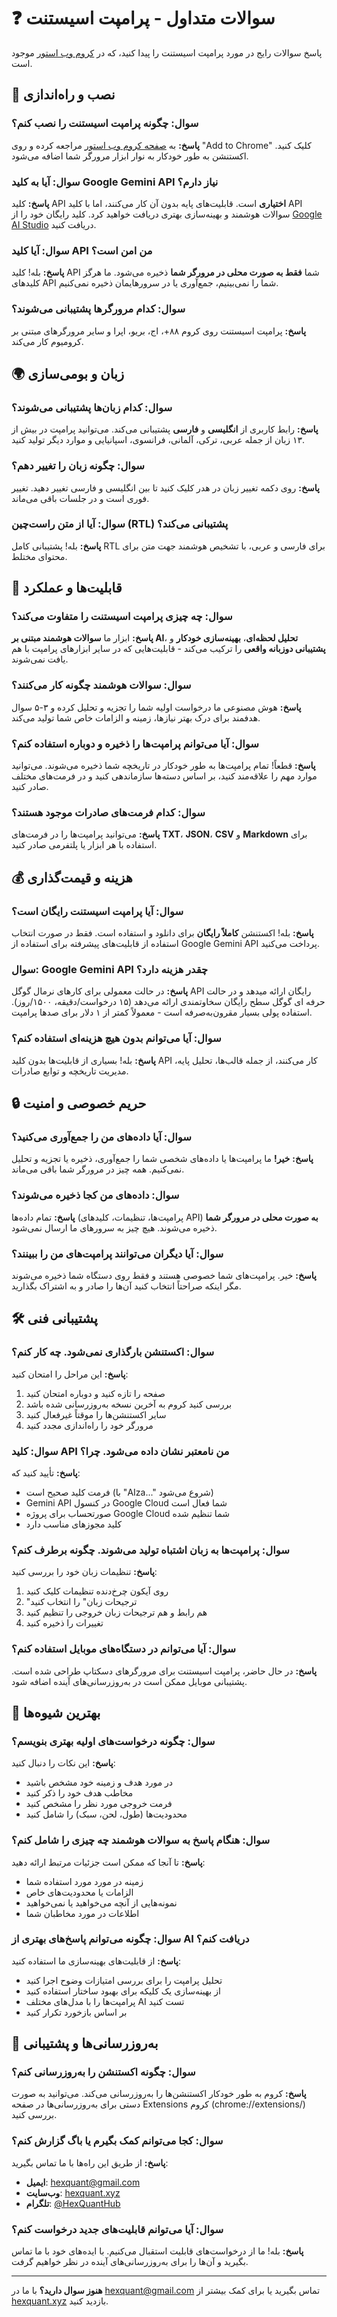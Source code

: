 # ❓ سوالات متداول - پرامپت اسیستنت

پاسخ سوالات رایج در مورد پرامپت اسیستنت را پیدا کنید، که در [کروم وب استور](https://chromewebstore.google.com/detail/prompt-assistant-ai-promp/khjjnklmccfmbidflahakjameliioidm) موجود است.

## 🔧 نصب و راه‌اندازی

### سوال: چگونه پرامپت اسیستنت را نصب کنم؟
**پاسخ:** به [صفحه کروم وب استور](https://chromewebstore.google.com/detail/prompt-assistant-ai-promp/khjjnklmccfmbidflahakjameliioidm) مراجعه کرده و روی "Add to Chrome" کلیک کنید. اکستنشن به طور خودکار به نوار ابزار مرورگر شما اضافه می‌شود.

### سوال: آیا به کلید Google Gemini API نیاز دارم؟
**پاسخ:** کلید API **اختیاری** است. قابلیت‌های پایه بدون آن کار می‌کنند، اما با کلید API سوالات هوشمند و بهینه‌سازی بهتری دریافت خواهید کرد. کلید رایگان خود را از [Google AI Studio](https://aistudio.google.com/app/apikey) دریافت کنید.

### سوال: آیا کلید API من امن است؟
**پاسخ:** بله! کلید API شما **فقط به صورت محلی در مرورگر شما** ذخیره می‌شود. ما هرگز کلیدهای API شما را نمی‌بینیم، جمع‌آوری یا در سرورهایمان ذخیره نمی‌کنیم.

### سوال: کدام مرورگرها پشتیبانی می‌شوند؟
**پاسخ:** پرامپت اسیستنت روی کروم ۸۸+، اج، بریو، اپرا و سایر مرورگرهای مبتنی بر کرومیوم کار می‌کند.

## 🌍 زبان و بومی‌سازی

### سوال: کدام زبان‌ها پشتیبانی می‌شوند؟
**پاسخ:** رابط کاربری از **انگلیسی** و **فارسی** پشتیبانی می‌کند. می‌توانید پرامپت در بیش از ۱۳ زبان از جمله عربی، ترکی، آلمانی، فرانسوی، اسپانیایی و موارد دیگر تولید کنید.

### سوال: چگونه زبان را تغییر دهم؟
**پاسخ:** روی دکمه تغییر زبان در هدر کلیک کنید تا بین انگلیسی و فارسی تغییر دهید. تغییر فوری است و در جلسات باقی می‌ماند.

### سوال: آیا از متن راست‌چین (RTL) پشتیبانی می‌کند؟
**پاسخ:** بله! پشتیبانی کامل RTL برای فارسی و عربی، با تشخیص هوشمند جهت متن برای محتوای مختلط.

## 🚀 قابلیت‌ها و عملکرد

### سوال: چه چیزی پرامپت اسیستنت را متفاوت می‌کند؟
**پاسخ:** ابزار ما **سوالات هوشمند مبتنی بر AI**، **تحلیل لحظه‌ای**، **بهینه‌سازی خودکار** و **پشتیبانی دوزبانه واقعی** را ترکیب می‌کند - قابلیت‌هایی که در سایر ابزارهای پرامپت با هم یافت نمی‌شوند.

### سوال: سوالات هوشمند چگونه کار می‌کنند؟
**پاسخ:** هوش مصنوعی ما درخواست اولیه شما را تجزیه و تحلیل کرده و ۳-۵ سوال هدفمند برای درک بهتر نیازها، زمینه و الزامات خاص شما تولید می‌کند.

### سوال: آیا می‌توانم پرامپت‌ها را ذخیره و دوباره استفاده کنم؟
**پاسخ:** قطعاً! تمام پرامپت‌ها به طور خودکار در تاریخچه شما ذخیره می‌شوند. می‌توانید موارد مهم را علاقه‌مند کنید، بر اساس دسته‌ها سازماندهی کنید و در فرمت‌های مختلف صادر کنید.

### سوال: کدام فرمت‌های صادرات موجود هستند؟
**پاسخ:** می‌توانید پرامپت‌ها را در فرمت‌های **TXT**، **JSON**، **CSV** و **Markdown** برای استفاده با هر ابزار یا پلتفرمی صادر کنید.

## 💰 هزینه و قیمت‌گذاری

### سوال: آیا پرامپت اسیستنت رایگان است؟
**پاسخ:** بله! اکستنشن **کاملاً رایگان** برای دانلود و استفاده است. فقط در صورت انتخاب استفاده از قابلیت‌های پیشرفته برای استفاده از Google Gemini API پرداخت می‌کنید.

### سوال: Google Gemini API چقدر هزینه دارد؟
**پاسخ:** در حالت معمولی برای کارهای نرمال گوگل API رایگان ارائه میدهد و در حالت حرفه ای گوگل سطح رایگان سخاوتمندی ارائه می‌دهد (۱۵ درخواست/دقیقه، ۱۵۰۰/روز). استفاده پولی بسیار مقرون‌به‌صرفه است - معمولاً کمتر از ۱ دلار برای صدها پرامپت.

### سوال: آیا می‌توانم بدون هیچ هزینه‌ای استفاده کنم؟
**پاسخ:** بله! بسیاری از قابلیت‌ها بدون کلید API کار می‌کنند، از جمله قالب‌ها، تحلیل پایه، مدیریت تاریخچه و توابع صادرات.

## 🔒 حریم خصوصی و امنیت

### سوال: آیا داده‌های من را جمع‌آوری می‌کنید؟
**پاسخ:** **خیر!** ما پرامپت‌ها یا داده‌های شخصی شما را جمع‌آوری، ذخیره یا تجزیه و تحلیل نمی‌کنیم. همه چیز در مرورگر شما باقی می‌ماند.

### سوال: داده‌های من کجا ذخیره می‌شوند؟
**پاسخ:** تمام داده‌ها (پرامپت‌ها، تنظیمات، کلیدهای API) **به صورت محلی در مرورگر شما** ذخیره می‌شوند. هیچ چیز به سرورهای ما ارسال نمی‌شود.

### سوال: آیا دیگران می‌توانند پرامپت‌های من را ببینند؟
**پاسخ:** خیر. پرامپت‌های شما خصوصی هستند و فقط روی دستگاه شما ذخیره می‌شوند مگر اینکه صراحتاً انتخاب کنید آن‌ها را صادر و به اشتراک بگذارید.

## 🛠️ پشتیبانی فنی

### سوال: اکستنشن بارگذاری نمی‌شود. چه کار کنم؟
**پاسخ:** این مراحل را امتحان کنید:
1. صفحه را تازه کنید و دوباره امتحان کنید
2. بررسی کنید کروم به آخرین نسخه به‌روزرسانی شده باشد
3. سایر اکستنشن‌ها را موقتاً غیرفعال کنید
4. مرورگر خود را راه‌اندازی مجدد کنید

### سوال: کلید API من نامعتبر نشان داده می‌شود. چرا؟
**پاسخ:** تأیید کنید که:
- فرمت کلید صحیح است (با "AIza..." شروع می‌شود)
- Gemini API در کنسول Google Cloud شما فعال است
- صورتحساب برای پروژه Google Cloud شما تنظیم شده
- کلید مجوزهای مناسب دارد

### سوال: پرامپت‌ها به زبان اشتباه تولید می‌شوند. چگونه برطرف کنم؟
**پاسخ:** تنظیمات زبان خود را بررسی کنید:
1. روی آیکون چرخ‌دنده تنظیمات کلیک کنید
2. "ترجیحات زبان" را انتخاب کنید
3. هم رابط و هم ترجیحات زبان خروجی را تنظیم کنید
4. تغییرات را ذخیره کنید

### سوال: آیا می‌توانم در دستگاه‌های موبایل استفاده کنم؟
**پاسخ:** در حال حاضر، پرامپت اسیستنت برای مرورگرهای دسکتاپ طراحی شده است. پشتیبانی موبایل ممکن است در به‌روزرسانی‌های آینده اضافه شود.

## 🎯 بهترین شیوه‌ها

### سوال: چگونه درخواست‌های اولیه بهتری بنویسم؟
**پاسخ:** این نکات را دنبال کنید:
- در مورد هدف و زمینه خود مشخص باشید
- مخاطب هدف خود را ذکر کنید
- فرمت خروجی مورد نظر را مشخص کنید
- محدودیت‌ها (طول، لحن، سبک) را شامل کنید

### سوال: هنگام پاسخ به سوالات هوشمند چه چیزی را شامل کنم؟
**پاسخ:** تا آنجا که ممکن است جزئیات مرتبط ارائه دهید:
- زمینه در مورد مورد استفاده شما
- الزامات یا محدودیت‌های خاص
- نمونه‌هایی از آنچه می‌خواهید یا نمی‌خواهید
- اطلاعات در مورد مخاطبان شما

### سوال: چگونه می‌توانم پاسخ‌های بهتری از AI دریافت کنم؟
**پاسخ:** از قابلیت‌های بهینه‌سازی ما استفاده کنید:
- تحلیل پرامپت را برای بررسی امتیازات وضوح اجرا کنید
- از بهینه‌سازی یک کلیکه برای بهبود ساختار استفاده کنید
- پرامپت‌ها را با مدل‌های مختلف AI تست کنید
- بر اساس بازخورد تکرار کنید

## 🔄 به‌روزرسانی‌ها و پشتیبانی

### سوال: چگونه اکستنشن را به‌روزرسانی کنم؟
**پاسخ:** کروم به طور خودکار اکستنشن‌ها را به‌روزرسانی می‌کند. می‌توانید به صورت دستی برای به‌روزرسانی‌ها در صفحه Extensions کروم (chrome://extensions/) بررسی کنید.

### سوال: کجا می‌توانم کمک بگیرم یا باگ گزارش کنم؟
**پاسخ:** از طریق این راه‌ها با ما تماس بگیرید:
- **ایمیل**: hexquant@gmail.com
- **وب‌سایت**: [hexquant.xyz](https://hexquant.xyz)
- **تلگرام**: [@HexQuantHub](https://t.me/HexQuantHub)

### سوال: آیا می‌توانم قابلیت‌های جدید درخواست کنم؟
**پاسخ:** بله! ما از درخواست‌های قابلیت استقبال می‌کنیم. با ایده‌های خود با ما تماس بگیرید و آن‌ها را برای به‌روزرسانی‌های آینده در نظر خواهیم گرفت.


---

**هنوز سوال دارید؟** با ما در hexquant@gmail.com تماس بگیرید یا برای کمک بیشتر از [hexquant.xyz](https://hexquant.xyz) بازدید کنید. 
